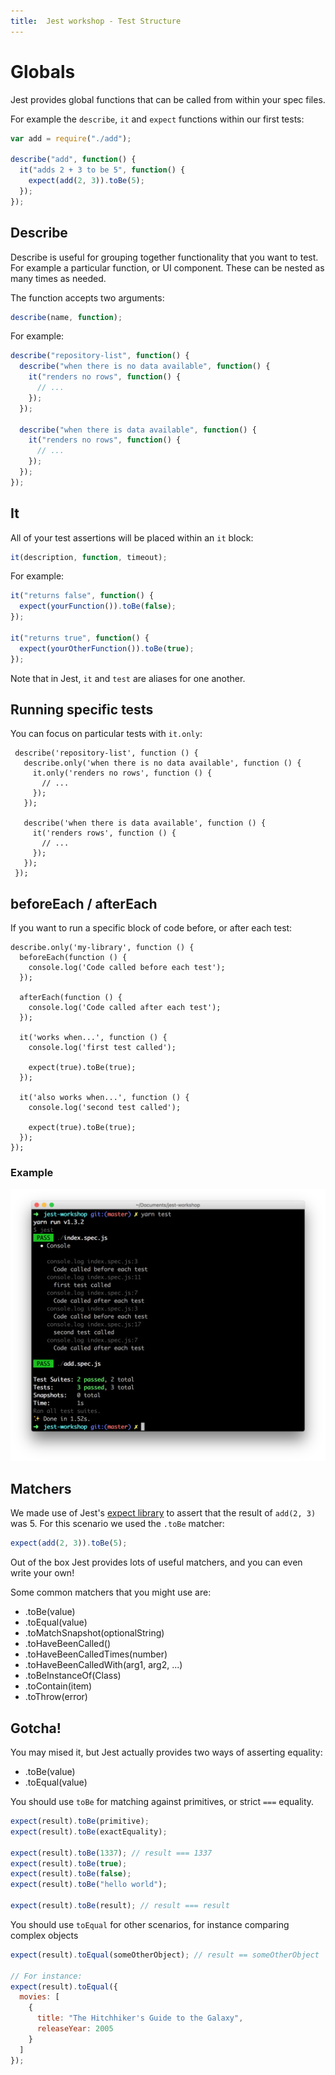 ```yaml
---
title:  Jest workshop - Test Structure
---
```


# Globals

Jest provides global functions that can be called from within your spec files.

For example the `describe`, `it` and `expect` functions within our first tests:

```javascript
var add = require("./add");

describe("add", function() {
  it("adds 2 + 3 to be 5", function() {
    expect(add(2, 3)).toBe(5);
  });
});
```

## Describe

Describe is useful for grouping together functionality that you want to test. For example a
particular function, or UI component. These can be nested as many times as needed.

The function accepts two arguments:

```javascript
describe(name, function);
```

For example:

```javascript
describe("repository-list", function() {
  describe("when there is no data available", function() {
    it("renders no rows", function() {
      // ...
    });
  });

  describe("when there is data available", function() {
    it("renders no rows", function() {
      // ...
    });
  });
});
```

## It

All of your test assertions will be placed within an `it` block:

```javascript
it(description, function, timeout);
```

For example:

```javascript
it("returns false", function() {
  expect(yourFunction()).toBe(false);
});

it("returns true", function() {
  expect(yourOtherFunction()).toBe(true);
});
```

Note that in Jest, `it` and `test` are aliases for one another.

## Running specific tests

You can focus on particular tests with `it.only`:

```javascript{"highlight": "3"}
 describe('repository-list', function () {
   describe.only('when there is no data available', function () {
     it.only('renders no rows', function () {
       // ...
     });
   });

   describe('when there is data available', function () {
     it('renders rows', function () {
       // ...
     });
   });
 });
```

## beforeEach / afterEach

If you want to run a specific block of code before, or after each test:

```javascript{"highlight": "2-8"}
describe.only('my-library', function () {
  beforeEach(function () {
    console.log('Code called before each test');
  });

  afterEach(function () {
    console.log('Code called after each test');
  });

  it('works when...', function () {
    console.log('first test called');

    expect(true).toBe(true);
  });

  it('also works when...', function () {
    console.log('second test called');

    expect(true).toBe(true);
  });
});
```

### Example

![](./before-each.png "Picture shows a beforeEach console.log running before the test body log, followed by a subsequent afterEach log")

## Matchers

We made use of Jest's [expect library](https://facebook.github.io/jest/docs/en/expect.html) to
assert that the result of `add(2, 3)` was 5. For this scenario we used the `.toBe` matcher:

```javascript
expect(add(2, 3)).toBe(5);
```

Out of the box Jest provides lots of useful matchers, and you can even write your own!

Some common matchers that you might use are:

* .toBe(value)
* .toEqual(value)
* .toMatchSnapshot(optionalString)
* .toHaveBeenCalled()
* .toHaveBeenCalledTimes(number)
* .toHaveBeenCalledWith(arg1, arg2, ...)
* .toBeInstanceOf(Class)
* .toContain(item)
* .toThrow(error)

## Gotcha!

You may mised it, but Jest actually provides two ways of asserting equality:

* .toBe(value)
* .toEqual(value)

You should use `toBe` for matching against primitives, or strict `===` equality.

```javascript
expect(result).toBe(primitive);
expect(result).toBe(exactEquality);

expect(result).toBe(1337); // result === 1337
expect(result).toBe(true);
expect(result).toBe(false);
expect(result).toBe("hello world");

expect(result).toBe(result); // result === result
```

You should use `toEqual` for other scenarios, for instance comparing complex objects

```javascript
expect(result).toEqual(someOtherObject); // result == someOtherObject

// For instance:
expect(result).toEqual({
  movies: [
    {
      title: "The Hitchhiker's Guide to the Galaxy",
      releaseYear: 2005
    }
  ]
});
```
